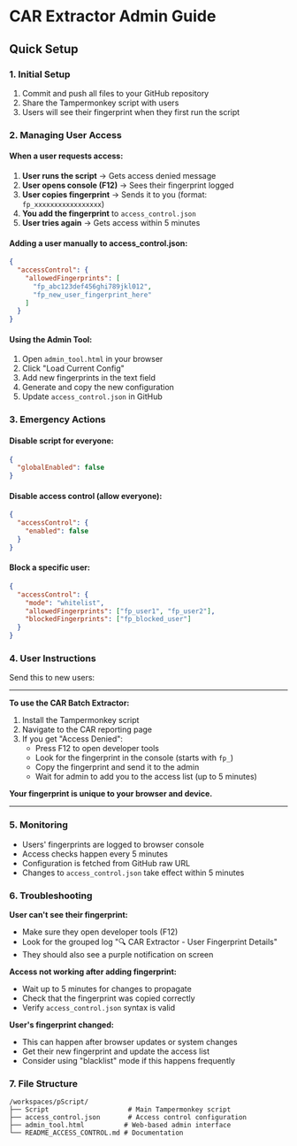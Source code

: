 # CAR Extractor Admin Guide

## Quick Setup

### 1. Initial Setup
1. Commit and push all files to your GitHub repository
2. Share the Tampermonkey script with users
3. Users will see their fingerprint when they first run the script

### 2. Managing User Access

#### When a user requests access:

1. **User runs the script** → Gets access denied message
2. **User opens console (F12)** → Sees their fingerprint logged
3. **User copies fingerprint** → Sends it to you (format: `fp_xxxxxxxxxxxxxxxxx`)
4. **You add the fingerprint** to `access_control.json`
5. **User tries again** → Gets access within 5 minutes

#### Adding a user manually to access_control.json:

```json
{
  "accessControl": {
    "allowedFingerprints": [
      "fp_abc123def456ghi789jkl012",
      "fp_new_user_fingerprint_here"
    ]
  }
}
```

#### Using the Admin Tool:

1. Open `admin_tool.html` in your browser
2. Click "Load Current Config"
3. Add new fingerprints in the text field
4. Generate and copy the new configuration
5. Update `access_control.json` in GitHub

### 3. Emergency Actions

#### Disable script for everyone:
```json
{
  "globalEnabled": false
}
```

#### Disable access control (allow everyone):
```json
{
  "accessControl": {
    "enabled": false
  }
}
```

#### Block a specific user:
```json
{
  "accessControl": {
    "mode": "whitelist",
    "allowedFingerprints": ["fp_user1", "fp_user2"],
    "blockedFingerprints": ["fp_blocked_user"]
  }
}
```

### 4. User Instructions

Send this to new users:

---

**To use the CAR Batch Extractor:**

1. Install the Tampermonkey script
2. Navigate to the CAR reporting page
3. If you get "Access Denied":
   - Press F12 to open developer tools
   - Look for the fingerprint in the console (starts with `fp_`)
   - Copy the fingerprint and send it to the admin
   - Wait for admin to add you to the access list (up to 5 minutes)

**Your fingerprint is unique to your browser and device.**

---

### 5. Monitoring

- Users' fingerprints are logged to browser console
- Access checks happen every 5 minutes
- Configuration is fetched from GitHub raw URL
- Changes to `access_control.json` take effect within 5 minutes

### 6. Troubleshooting

**User can't see their fingerprint:**
- Make sure they open developer tools (F12)
- Look for the grouped log "🔍 CAR Extractor - User Fingerprint Details"
- They should also see a purple notification on screen

**Access not working after adding fingerprint:**
- Wait up to 5 minutes for changes to propagate
- Check that the fingerprint was copied correctly
- Verify `access_control.json` syntax is valid

**User's fingerprint changed:**
- This can happen after browser updates or system changes
- Get their new fingerprint and update the access list
- Consider using "blacklist" mode if this happens frequently

### 7. File Structure

```
/workspaces/pScript/
├── Script                    # Main Tampermonkey script
├── access_control.json       # Access control configuration
├── admin_tool.html          # Web-based admin interface
└── README_ACCESS_CONTROL.md # Documentation
```
